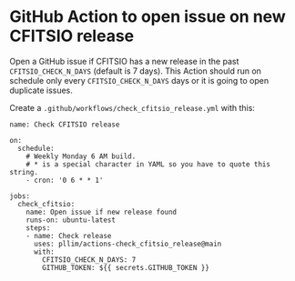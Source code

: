 # GitHub Action to open issue on new CFITSIO release

Open a GitHub issue if CFITSIO has a new release in the past
`CFITSIO_CHECK_N_DAYS` (default is 7 days). This Action should run
on schedule only every `CFITSIO_CHECK_N_DAYS` days or it is going
to open duplicate issues.

Create a `.github/workflows/check_cfitsio_release.yml` with this:

```
name: Check CFITSIO release

on:
  schedule:
    # Weekly Monday 6 AM build.
    # * is a special character in YAML so you have to quote this string.
    - cron: '0 6 * * 1'

jobs:
  check_cfitsio:
    name: Open issue if new release found
    runs-on: ubuntu-latest
    steps:
    - name: Check release
      uses: pllim/actions-check_cfitsio_release@main
      with:
        CFITSIO_CHECK_N_DAYS: 7
        GITHUB_TOKEN: ${{ secrets.GITHUB_TOKEN }}

```
